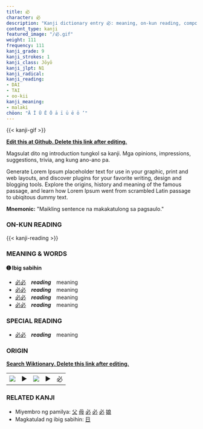 ```yaml
---
title: 必
character: 必
description: "Kanji dictionary entry 必: meaning, on-kun reading, compounds, origin, related kanji"
content_type: kanji
featured_image: "/必.gif"
weight: 111
frequency: 111
kanji_grade: 9
kanji_strokes: 1
kanji_class: Jōyō
kanji_jlpt: N1
kanji_radical: 
kanji_reading: 
- DAI
- TAI
- oo-kii
kanji_meaning:
- malaki
chōon: "Ā Ī Ū Ē Ō ā ī ū ē ō ’"
---
```

[//]: # (Don't edit the line below. Kanji animated GIF code is automatically generated.)
{{< kanji-gif >}}

[//]: # (Edit below this line.)

**[Edit this at Github. Delete this link after editing.](https://github.com/tim0g/tim/tree/main/content/kanji/必/index.md)**

Magsulat dito ng introduction tungkol sa kanji. Mga opinions, impressions, suggestions, trivia, ang kung ano-ano pa.

Generate Lorem Ipsum placeholder text for use in your graphic, print and web layouts, and discover plugins for your favorite writing, design and blogging tools. Explore the origins, history and meaning of the famous passage, and learn how Lorem Ipsum went from scrambled Latin passage to ubiqitous dummy text.
 
**Mnemonic:** "Maikling sentence na makakatulong sa pagsaulo."

### ON-KUN READING

[//]: # (Don't edit the line below. ON-KUN READING code is automatically generated.)
{{< kanji-reading >}}

### MEANING & WORDS

#### ➊ **Ibig sabihin**
  - [必](../必)[必](../必)　***reading***　meaning
  - [必](../必)[必](../必)　***reading***　meaning
  - [必](../必)[必](../必)　***reading***　meaning
  - [必](../必)[必](../必)　***reading***　meaning

### SPECIAL READING
  - [必](../必)[必](../必)　***reading***　meaning

### ORIGIN

**[Search Wiktionary. Delete this link after editing.](https://wiktionary.org/wiki/必)**
<table class="kanji-table"><tr><td>
<img src="60px-必-bronze.svg.png">
</td><td>▶</td><td>
<img src="60px-必-oracle.svg.png">
</td><td>▶</td>
<td class="kanji-origin">必</td>
</tr></table>

### RELATED KANJI
- Miyembro ng pamilya: [父](../父) [母](../母) [必](../必) [必](../必) [必](../必) [娘](../娘)
- Magkatulad ng ibig sabihin: [日](../日)
